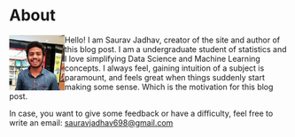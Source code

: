 # About
<img align="left" width="100" height="100" src="https://github.com/SRJ00/SRJ00.github.io/blob/master/images/profile_2.png">

Hello! I am Saurav Jadhav, creator of the site and author of this blog post. I am a undergraduate student of statistics and I love simplifying Data Science and Machine Learning concepts. I always feel, gaining intuition of a subject is paramount, and feels great when things suddenly start making some sense. Which is the motivation for this blog post.

In case, you want to give some feedback or have a difficulty, feel free to write an email: [sauravjadhav698@gmail.com](https://www.sauravjadhav698@gmail.com)

